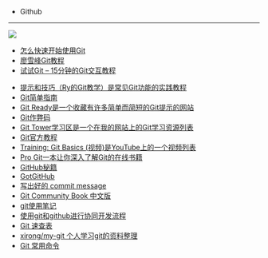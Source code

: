 - Github
---

![](http://i1.tietuku.com/0fdf84cd8c01c4c2.jpg)

* [怎么快速开始使用Git](http://sixrevisions.com/web-development/easy-git-tutorial/)
* [廖雪峰Git教程](http://www.liaoxuefeng.com/wiki/0013739516305929606dd18361248578c67b8067c8c017b000)
* [试试Git – 15分钟的Git交互教程](https://try.github.io/levels/1/challenges/1)
<!--more-->
* [提示和技巧（Ry的Git教学）是常见Git功能的实践教程](http://rypress.com/tutorials/git/tips-and-tricks)
* [Git简单指南](http://rogerdudler.github.io/git-guide/)
* [Git Ready是一个收藏有许多简单而简短的Git提示的网站](http://gitready.com/)
* [Git作弊码](http://www.git-tower.com/blog/git-cheat-sheet/)
* [Git Tower学习区是一个在我的网站上的Git学习资源列表](http://www.git-tower.com/learn/)
* [Git官方教程](http://git-scm.com/docs/gittutorial)
* [Training: Git Basics (视频)是YouTube上的一个视频列表](https://www.youtube.com/playlist?list=PLg7s6cbtAD165JTRsXh8ofwRw0PqUnkVH)
* [Pro Git一本让你深入了解Git的在线书籍](http://git-scm.com/book/en/v2)
* [GitHub秘籍](http://snowdream86.gitbooks.io/github-cheat-sheet/content/zh/)
* [GotGitHub](http://www.worldhello.net/gotgithub/index.html)
* [写出好的 commit message](https://ruby-china.org/topics/15737)
* [Git Community Book 中文版](http://gitbook.liuhui998.com/index.html)
* [git使用笔记](http://jslite.io/2015/04/01/git%E4%BD%BF%E7%94%A8%E7%AC%94%E8%AE%B0/)
* [使用git和github进行协同开发流程](http://livoras.com/post/28)
* [Git 速查表](http://itmyhome.com/git-sheet/)
* [xirong/my-git 个人学习git的资料整理](https://github.com/xirong/my-git/)
* [Git 常用命令](http://liujin.me/blog/2015/05/25/Git-%E5%B8%B8%E7%94%A8%E5%91%BD%E4%BB%A4/)